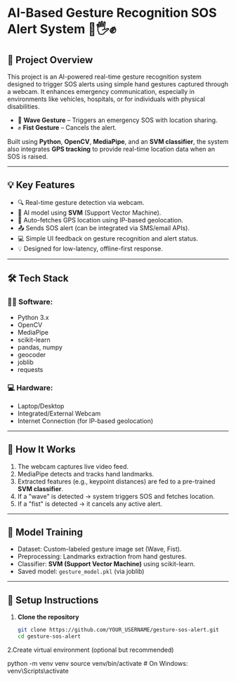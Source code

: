 # AI-Based Gesture Recognition SOS Alert System 🚨🖐️✊

## 📌 Project Overview

This project is an AI-powered real-time gesture recognition system designed to trigger SOS alerts using simple hand gestures captured through a webcam. It enhances emergency communication, especially in environments like vehicles, hospitals, or for individuals with physical disabilities.

- 👋 **Wave Gesture** – Triggers an emergency SOS with location sharing.
- ✊ **Fist Gesture** – Cancels the alert.

Built using **Python**, **OpenCV**, **MediaPipe**, and an **SVM classifier**, the system also integrates **GPS tracking** to provide real-time location data when an SOS is raised.

---

## 💡 Key Features

- 🔍 Real-time gesture detection via webcam.
- 🧠 AI model using **SVM** (Support Vector Machine).
- 📍 Auto-fetches GPS location using IP-based geolocation.
- 📤 Sends SOS alert (can be integrated via SMS/email APIs).
- 💻 Simple UI feedback on gesture recognition and alert status.
- 💡 Designed for low-latency, offline-first response.

---

## 🛠️ Tech Stack

### 👨‍💻 Software:
- Python 3.x
- OpenCV
- MediaPipe
- scikit-learn
- pandas, numpy
- geocoder
- joblib
- requests

### 💻 Hardware:
- Laptop/Desktop
- Integrated/External Webcam
- Internet Connection (for IP-based geolocation)

---

## 🧠 How It Works

1. The webcam captures live video feed.
2. MediaPipe detects and tracks hand landmarks.
3. Extracted features (e.g., keypoint distances) are fed to a pre-trained **SVM classifier**.
4. If a "wave" is detected → system triggers SOS and fetches location.
5. If a "fist" is detected → it cancels any active alert.

---

## 🧪 Model Training

- Dataset: Custom-labeled gesture image set (Wave, Fist).
- Preprocessing: Landmarks extraction from hand gestures.
- Classifier: **SVM (Support Vector Machine)** using scikit-learn.
- Saved model: `gesture_model.pkl` (via joblib)

---

## 🚀 Setup Instructions

1. **Clone the repository**
   ```bash
   git clone https://github.com/YOUR_USERNAME/gesture-sos-alert.git
   cd gesture-sos-alert
2.Create virtual environment (optional but recommended)

python -m venv venv
source venv/bin/activate   # On Windows: venv\Scripts\activate

